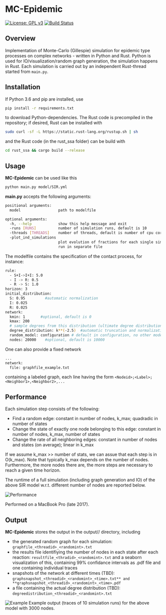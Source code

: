 # MC-Epidemic
[![License: GPL v3](https://img.shields.io/badge/License-GPL%20v3-blue.svg)](http://www.gnu.org/licenses/gpl-3.0)
[![Build Status](https://travis-ci.com/gerritgr/DeepPlagueis.svg?token=qQ7vTmAySdBppYxywojC&branch=master)](https://travis-ci.com/gerritgr/DeepPlagueis)


## Overview
Implementation of Monte-Carlo (Gillespie) simulation for epidemic type processes on complex networks - written in Python and Rust. 
Python is used for IO/visualization/random graph generation, the simulation happens in Rust.
Each simulation is carried out by an independent Rust-thread started from `main.py`.
## Installation
If Python 3.6 and pip are installed, use
```sh
pip install -r requirements.txt
```
to download Python-dependencies.
The Rust code is precompiled in the repository; if desired, Rust can be installed with
```sh
sudo curl -sf -L https://static.rust-lang.org/rustup.sh | sh
```
and the Rust code (in the rust_ssa folder) can be build with
```sh
cd rust_ssa && cargo build --release
```
## Usage
**MC-Epidemic** can be used like this
```sh
python main.py model/SIR.yml
```
**main.py** accepts the following arguments:
```sh
positional arguments:
  model                 path to modelfile

optional arguments:
  -h, --help            show this help message and exit
  -runs [RUNS]          number of simulation runs, default is 10
  -threads [THREADS]    number of threads, default is number of cpu cores
  -plot_ind_simulations
                        plot evolution of fractions for each single simulation
                        run in separate file
```
The modelfile contains the specification of the contact process, for instance:
```sh
rule:  
  - S+I->I+I: 5.0
  - I -> R: 0.5
  - R -> S: 1.0  
horizon: 3
initial_distribution:
  S: 0.95         #automatic normalization
  I: 0.025
  R: 0.025
network:    
  kmin: 1       #optional, default is 0
  kmax: 200
  # sample degrees from this distribution (ultimate degree distribution of the network might slightly differ)
  degree_distribution: k**(-2.5)  #automatic truncation and normalization
  random_model: configuration # default in configuration, no other models supported so far
  nodes: 20000    #optional, default is 10000
```
One can also provide a fixed network
```sh
...
network: 
  file: graphfile_example.txt
```
containing a labeled graph, each line having the form `<Nodeid>;<Label>;<Neighbor1>,<Neighbor2>,...`

## Performance
Each simulation step consists of the following:
* Find a random edge: constant in number of nodes, k_max; quadradic in number of states
* Change the state of exactly one node belonging to this edge: constant in number of nodes, k_max, number of states
* Change the rate of all neighboring edges: constant in number of nodes and states (on average); linear in k_max

If we assume k_max >> number of stats, we can assue that each step is in O(k_max).
Note that typically k_max depends on the number of nodes. Furthermore, the more nodes there are, the more steps are necessary to reach a given time horizon.

The runtime of a full simulation (including graph generation and IO) of the above SIR model w.r.t. different number of nodes are reported below.

![Performance](https://i.imgur.com/pGBqkEC.jpg)

Performed on a MacBook Pro (late 2017).


## Output
**MC-Epidemic** stores the output in the output/<modelname>/ directory, including
* the generated random graph for each simulation: `graphfile_<threadid>_<randomint>.txt`
* the results file identifiying the number of nodes in each state after each reaction: `resultfile_<thradid>_<randomint>.txt`
and a seaborn visualization of this, containing 99% confidance intervals as .pdf file and one containing individual traces
* snapshots of the network at different times (TBD):  `graphsnapshot_<threadid>_<randomint>_<time>.txt** and **graphsnapshot_<threadid>_<randomint>_<time>.pdf`
* a file containing the actual degree distribution (TBD): `degreedistribution_<threadid>_<randomint>.txt`

![Example](https://i.imgur.com/guv0GJo.jpg)
Example output (traces of 10 simulation runs) for the above model with 3000 nodes.